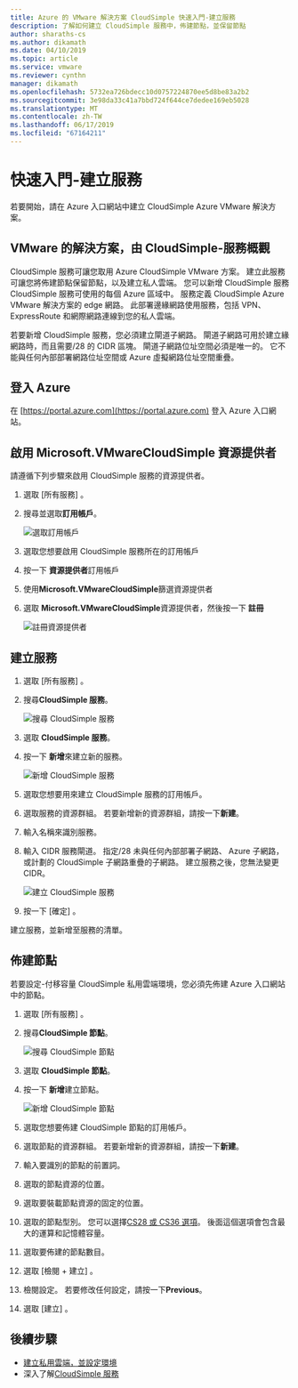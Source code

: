 ```yaml
---
title: Azure 的 VMware 解決方案 CloudSimple 快速入門-建立服務
description: 了解如何建立 CloudSimple 服務中，佈建節點，並保留節點
author: sharaths-cs
ms.author: dikamath
ms.date: 04/10/2019
ms.topic: article
ms.service: vmware
ms.reviewer: cynthn
manager: dikamath
ms.openlocfilehash: 5732ea726bdecc10d0757224870ee5d8be83a2b2
ms.sourcegitcommit: 3e98da33c41a7bbd724f644ce7dedee169eb5028
ms.translationtype: MT
ms.contentlocale: zh-TW
ms.lasthandoff: 06/17/2019
ms.locfileid: "67164211"
---
```

# <a name="quickstart---create-service"></a>快速入門-建立服務

若要開始，請在 Azure 入口網站中建立 CloudSimple Azure VMware 解決方案。

## <a name="vmware-solution-by-cloudsimple---service-overview"></a>VMware 的解決方案，由 CloudSimple-服務概觀

CloudSimple 服務可讓您取用 Azure CloudSimple VMware 方案。  建立此服務可讓您將佈建節點保留節點，以及建立私人雲端。  您可以新增 CloudSimple 服務 CloudSimple 服務可使用的每個 Azure 區域中。  服務定義 CloudSimple Azure VMware 解決方案的 edge 網路。  此部署邊緣網路使用服務，包括 VPN、 ExpressRoute 和網際網路連線到您的私人雲端。

若要新增 CloudSimple 服務，您必須建立閘道子網路。 閘道子網路可用於建立緣網路時，而且需要/28 的 CIDR 區塊。 閘道子網路位址空間必須是唯一的。 它不能與任何內部部署網路位址空間或 Azure 虛擬網路位址空間重疊。

## <a name="sign-in-to-azure"></a>登入 Azure

在 [https://portal.azure.com](https://portal.azure.com) 登入 Azure 入口網站。

## <a name="enable-microsoftvmwarecloudsimple-resource-provider"></a>啟用 Microsoft.VMwareCloudSimple 資源提供者

請遵循下列步驟來啟用 CloudSimple 服務的資源提供者。

1. 選取 [所有服務]  。
2. 搜尋並選取**訂用帳戶**。

    ![選取訂用帳戶](media/cloudsimple-service-select-subscriptions.png)

3. 選取您想要啟用 CloudSimple 服務所在的訂用帳戶
4. 按一下 **資源提供者**訂用帳戶
5. 使用**Microsoft.VMwareCloudSimple**篩選資源提供者
6. 選取  **Microsoft.VMwareCloudSimple**資源提供者，然後按一下 **註冊**

    ![註冊資源提供者](media/cloudsimple-service-enable-resource-provider.png)

## <a name="create-the-service"></a>建立服務

1. 選取 [所有服務]  。
2. 搜尋**CloudSimple 服務**。

    ![搜尋 CloudSimple 服務](media/create-cloudsimple-service-search.png)

3. 選取  **CloudSimple 服務**。
4. 按一下 **新增**來建立新的服務。

    ![新增 CloudSimple 服務](media/create-cloudsimple-service-add.png)

5. 選取您想要用來建立 CloudSimple 服務的訂用帳戶。
6. 選取服務的資源群組。 若要新增新的資源群組，請按一下**新建**。
7. 輸入名稱來識別服務。
8. 輸入 CIDR 服務閘道。 指定/28 未與任何內部部署子網路、 Azure 子網路，或計劃的 CloudSimple 子網路重疊的子網路。 建立服務之後，您無法變更 CIDR。

    ![建立 CloudSimple 服務](media/create-cloudsimple-service.png)

9. 按一下 [確定]  。

建立服務，並新增至服務的清單。

## <a name="provision-nodes"></a>佈建節點

若要設定-付移容量 CloudSimple 私用雲端環境，您必須先佈建 Azure 入口網站中的節點。

1. 選取 [所有服務]  。
2. 搜尋**CloudSimple 節點**。

    ![搜尋 CloudSimple 節點](media/create-cloudsimple-node-search.png)

3. 選取  **CloudSimple 節點**。
4. 按一下 **新增**建立節點。

    ![新增 CloudSimple 節點](media/create-cloudsimple-node-add.png)

5. 選取您想要佈建 CloudSimple 節點的訂用帳戶。
6. 選取節點的資源群組。 若要新增新的資源群組，請按一下**新建**。
7. 輸入要識別的節點的前置詞。
8. 選取的節點資源的位置。
9. 選取要裝載節點資源的固定的位置。
10. 選取的節點型別。 您可以選擇[CS28 或 CS36 選項](cloudsimple-node.md)。 後面這個選項會包含最大的運算和記憶體容量。
11. 選取要佈建的節點數目。
12. 選取 [檢閱 + 建立]  。
13. 檢閱設定。 若要修改任何設定，請按一下**Previous**。
14. 選取 [建立]  。

## <a name="next-steps"></a>後續步驟

* [建立私用雲端，並設定環境](quickstart-create-private-cloud.md)
* 深入了解[CloudSimple 服務](https://docs.azure.cloudsimple.com/cloudsimple-service)
